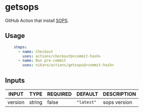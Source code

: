 # getsops

GitHub Action that install [SOPS](https://github.com/getsops/sops/).

## Usage

```yaml
    steps:
      - name: Checkout
        uses: actions/checkout@<commit-hash>
      - name: Run pre-commit
        uses: nikaro/actions/getsops@<commit-hash>
```

## Inputs

<!-- AUTO-DOC-INPUT:START - Do not remove or modify this section -->

|  INPUT  |  TYPE  | REQUIRED |  DEFAULT   | DESCRIPTION  |
|---------|--------|----------|------------|--------------|
| version | string |  false   | `"latest"` | sops version |

<!-- AUTO-DOC-INPUT:END -->
